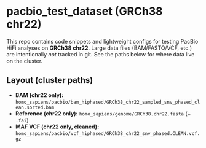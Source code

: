 # pacbio_test_dataset (GRCh38 chr22)

This repo contains code snippets and lightweight configs for testing PacBio HiFi analyses on **GRCh38 chr22**. Large data files (BAM/FASTQ/VCF, etc.) are intentionally *not* tracked in git. See the paths below for where data live on the cluster.

## Layout (cluster paths)
- **BAM (chr22 only):** `homo_sapiens/pacbio/bam_hiphased/GRCh38_chr22_sampled_snv_phased_clean.sorted.bam`
- **Reference (chr22 only):** `homo_sapiens/genome/GRCh38.chr22.fasta` (+ `.fai`)
- **MAF VCF (chr22 only, cleaned):** `homo_sapiens/pacbio/vcf_hiphased/GRCh38_chr22_snv_phased.CLEAN.vcf.gz`


